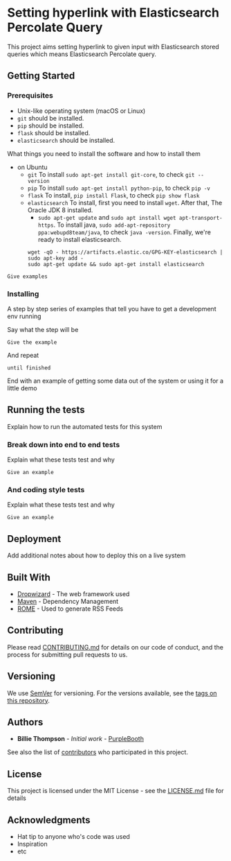 # Setting hyperlink with Elasticsearch Percolate Query

This project aims setting hyperlink to given input with Elasticsearch stored queries which means Elasticsearch Percolate query.

## Getting Started

### Prerequisites

* Unix-like operating system (macOS or Linux)
* `git` should be installed.
* `pip` should be installed.
* `flask` should be installed.
* `elasticsearch` should be installed.

What things you need to install the software and how to install them

- on Ubuntu
    * `git` To install `sudo apt-get install git-core`, to check `git --version`
    * `pip` To install `sudo apt-get install python-pip`, to check `pip -v`
    * `flask` To install, `pip install Flask`, to check `pip show flask`
    * `elasticsearch` To install, first you need to install `wget`. After that, The Oracle JDK 8 installed.
        * `sudo apt-get update` and `sudo apt install wget apt-transport-https`. To install java, `sudo add-apt-repository ppa:webupd8team/java`, to check `java -version`. Finally, we're ready to install elasticsearch.
        ```
        wget -qO - https://artifacts.elastic.co/GPG-KEY-elasticsearch | sudo apt-key add -
        sudo apt-get update && sudo apt-get install elasticsearch
        ```

```
Give examples
```

### Installing

A step by step series of examples that tell you have to get a development env running

Say what the step will be

```
Give the example
```

And repeat

```
until finished
```

End with an example of getting some data out of the system or using it for a little demo

## Running the tests

Explain how to run the automated tests for this system

### Break down into end to end tests

Explain what these tests test and why

```
Give an example
```

### And coding style tests

Explain what these tests test and why

```
Give an example
```

## Deployment

Add additional notes about how to deploy this on a live system

## Built With

* [Dropwizard](http://www.dropwizard.io/1.0.2/docs/) - The web framework used
* [Maven](https://maven.apache.org/) - Dependency Management
* [ROME](https://rometools.github.io/rome/) - Used to generate RSS Feeds

## Contributing

Please read [CONTRIBUTING.md](https://gist.github.com/PurpleBooth/b24679402957c63ec426) for details on our code of conduct, and the process for submitting pull requests to us.

## Versioning

We use [SemVer](http://semver.org/) for versioning. For the versions available, see the [tags on this repository](https://github.com/your/project/tags). 

## Authors

* **Billie Thompson** - *Initial work* - [PurpleBooth](https://github.com/PurpleBooth)

See also the list of [contributors](https://github.com/your/project/contributors) who participated in this project.

## License

This project is licensed under the MIT License - see the [LICENSE.md](LICENSE.md) file for details

## Acknowledgments

* Hat tip to anyone who's code was used
* Inspiration
* etc
